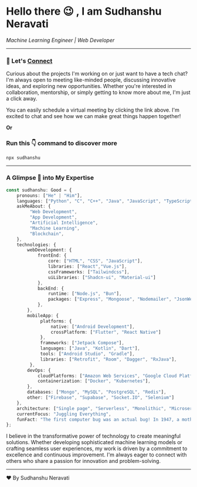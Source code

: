 # Hello there 😉 , I am Sudhanshu Neravati
*Machine Learning Engineer | Web Developer*

---

### 👋 Let's [Connect](https://cal.com/sudhanshu095/30min)

Curious about the projects I'm working on or just want to have a tech chat? I'm always open to meeting like-minded people, discussing innovative ideas, and exploring new opportunities. Whether you're interested in collaboration, mentorship, or simply getting to know more about me, I'm just a click away.

You can easily schedule a virtual meeting by clicking the link above. I'm excited to chat and see how we can make great things happen together!

**Or**

### Run this 👇 command to discover more

```
npx sudhanshu
```

---

### A Glimpse 🔎 into My Expertise

```typescript
const sudhanshu: Good = {
    pronouns: ["He" | "Him"],
    languages: ["Python", "C", "C++", "Java", "JavaScript", "TypeScript"],
    askMeAbout: {
         "Web Development", 
         "App Development", 
         "Artificial Intelligence", 
         "Machine Learning",
         "Blockchain",
    },
    technologies: {
        webDevelopment: {
            frontEnd: {
                core: ["HTML", "CSS", "JavaScript"],
                libraries: ["React","Vue.js"],
                cssFrameworks: ["Tailwindcss"],
                uiLibraries: ["Shadcn-ui", "Material-ui"]
            },
            backEnd: {
                runtime: ["Node.js", "Bun"],
                packages: ["Express", "Mongoose", "Nodemailer", "JsonWebToken", "Bcrypt"],
            },
        },
        mobileApp: {
             platforms: {
                 native: ["Android Development"],
                 crossPlatform: ["Flutter", "React Native"]
             },
             frameworks: ["Jetpack Compose"],
             languages: ["Java", "Kotlin", "Dart"],
             tools: ["Android Studio", "Gradle"],
             libraries: ["Retrofit", "Room", "Dagger", "RxJava"],
         },
        devOps: {
            cloudPlatforms: ["Amazon Web Services", "Google Cloud Platform", "Microsoft Azure"],
            containerization: ["Docker", "Kubernetes"],
        },
        databases: ["Mongo", "MySQL", "PostgreSQL", "Redis"],
        other: ["Firebase", "Supabase", "Socket.IO", "Selenium"]
    },
    architecture: ["Single page", "Serverless", "Monolithic", "Microservices"],
    currentFocus: "Juggling Everything",
    funFact: "The first computer bug was an actual bug! In 1947, a moth got stuck in a relay of the Harvard Mark II computer, and ever since, the term 'bug' has been used to describe software glitches."
};
``` 

I believe in the transformative power of technology to create meaningful solutions. Whether developing sophisticated machine learning models or crafting seamless user experiences, my work is driven by a commitment to excellence and continuous improvement. I'm always eager to connect with others who share a passion for innovation and problem-solving.

---

❤️ By Sudhanshu Neravati
